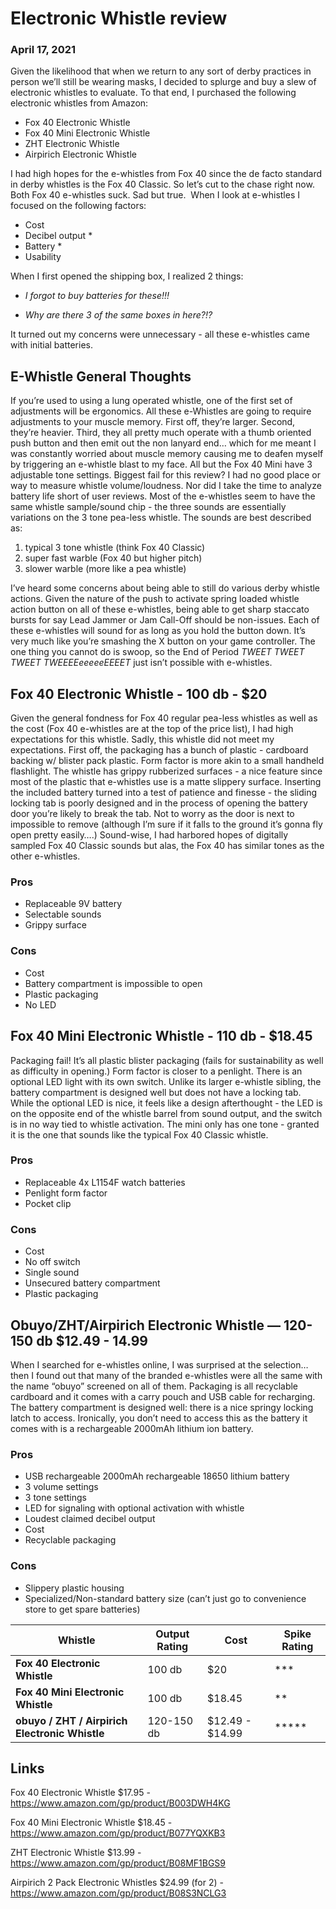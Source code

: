 # Electronic Whistle review
### April 17, 2021

Given the likelihood that when we return to any sort of derby practices in person we’ll still be wearing masks, I decided to splurge and buy a slew of electronic whistles to evaluate. To that end, I purchased the following electronic whistles from Amazon:
* Fox 40 Electronic Whistle
* Fox 40 Mini Electronic Whistle
* ZHT Electronic Whistle
* Airpirich Electronic Whistle

I had high hopes for the e-whistles from Fox 40 since the de facto standard in derby whistles is the Fox 40 Classic. So let’s cut to the chase right now. Both Fox 40 e-whistles suck. Sad but true.   When I look at e-whistles I focused on the following factors:
- Cost
- Decibel output *
- Battery *
- Usability

When I first opened the shipping box, I realized 2 things:
- *I forgot to buy batteries for these!!!*

- *Why are there 3 of the same boxes in here?!?*

It turned out my concerns were unnecessary - all these e-whistles came with initial batteries.  

## E-Whistle General Thoughts
If you’re used to using a lung operated whistle, one of the first set of adjustments will be ergonomics. All these e-Whistles are going to require adjustments to your muscle memory. First off, they’re larger. Second, they’re heavier. Third, they all pretty much operate with a thumb oriented push button and then emit out the non lanyard end… which for me meant I was constantly worried about muscle memory causing me to deafen myself by triggering an e-whistle blast to my face. All but the Fox 40 Mini have 3 adjustable tone settings. Biggest fail for this review? I had no good place or way to measure whistle volume/loudness. Nor did I take the time to analyze battery life short of user reviews. Most of the e-whistles seem to have the same whistle sample/sound chip - the three sounds are essentially variations on the 3 tone pea-less whistle. The sounds are best described as:
1. typical 3 tone whistle (think Fox 40 Classic)
2. super fast warble (Fox 40 but higher pitch)
3. slower warble (more like a pea whistle)

I’ve heard some concerns about being able to still do various derby whistle actions. Given the nature of the push to activate spring loaded whistle action button on all of these e-whistles, being able to get sharp staccato bursts for say Lead Jammer or Jam Call-Off should be non-issues. Each of these e-whistles will sound for as long as you hold the button down. It’s very much like you’re smashing the X button on your game controller. The one thing you cannot do is swoop, so the End of Period *TWEET TWEET TWEET TWEEEEeeeeeEEEET* just isn’t possible with e-whistles.

## Fox 40 Electronic Whistle - 100 db - $20
Given the general fondness for Fox 40 regular pea-less whistles as well as the cost (Fox 40 e-whistles are at the top of the price list), I had high expectations for this whistle. Sadly, this whistle did not meet my expectations. First off, the packaging has a bunch of plastic - cardboard backing w/ blister pack plastic. Form factor is more akin to a small handheld flashlight. The whistle has grippy rubberized surfaces - a nice feature since most of the plastic that e-whistles use is a matte slippery surface. Inserting the included battery turned into a test of patience and finesse - the sliding locking tab is poorly designed and in the process of opening the battery door you’re likely to break the tab. Not to worry as the door is next to impossible to remove (although I’m sure if it falls to the ground it’s gonna fly open pretty easily….) Sound-wise, I had harbored hopes of digitally sampled Fox 40 Classic sounds but alas, the Fox 40 has similar tones as the other e-whistles.  
###

### Pros
* Replaceable 9V battery
* Selectable sounds
* Grippy surface

### Cons
* Cost
* Battery compartment is impossible to open
* Plastic packaging
* No LED

## Fox 40 Mini Electronic Whistle - 110 db - $18.45
Packaging fail! It’s all plastic blister packaging (fails for sustainability as well as difficulty in opening.) Form factor is closer to a penlight. There is an optional LED light with its own switch. Unlike its larger e-whistle sibling, the battery compartment is designed well but does not have a locking tab. While the optional LED is nice, it feels like a design afterthought - the LED is on the opposite end of the whistle barrel from sound output, and the switch is in no way tied to whistle activation. The mini only has one tone - granted it is the one that sounds like the typical Fox 40 Classic whistle.  
###

### Pros
* Replaceable 4x L1154F watch batteries
* Penlight form factor
* Pocket clip

### Cons
* Cost
* No off switch
* Single sound
* Unsecured battery compartment
* Plastic packaging

## Obuyo/ZHT/Airpirich Electronic Whistle — 120-150 db $12.49 - 14.99
When I searched for e-whistles online, I was surprised at the selection…then I found out that many of the branded e-whistles were all the same with the name “obuyo” screened on all of them. Packaging is all recyclable cardboard and it comes with a carry pouch and USB cable for recharging. The battery compartment is designed well: there is a nice springy locking latch to access. Ironically, you don’t need to access this as the battery it comes with is a rechargeable 2000mAh lithium ion battery.  
###

### Pros
* USB rechargeable 2000mAh rechargeable 18650 lithium battery
* 3 volume settings
* 3 tone settings
* LED for signaling with optional activation with whistle
* Loudest claimed decibel output
* Cost
* Recyclable packaging

### Cons
* Slippery plastic housing
* Specialized/Non-standard battery size (can’t just go to convenience store to get spare batteries)

|  **Whistle**<br/> | **Output Rating**<br/> | **Cost**<br/> | **Spike Rating**<br/> |
|-----|-----|-----|-----|
|  **Fox 40 Electronic Whistle**<br/> | 100 db<br/> | $20<br/> | ***<br/> |
|  **Fox 40 Mini Electronic Whistle**<br/> | 100 db<br/> | $18.45<br/> | **<br/> |
|  **obuyo / ZHT / Airpirich Electronic Whistle**<br/> | 120-150 db<br/> | $12.49 - $14.99<br/> | *****<br/> |

## Links
Fox 40 Electronic Whistle $17.95 - https://www.amazon.com/gp/product/B003DWH4KG

Fox 40 Mini Electronic Whistle $18.45 - https://www.amazon.com/gp/product/B077YQXKB3

ZHT Electronic Whistle $13.99 - https://www.amazon.com/gp/product/B08MF1BGS9

Airpirich 2 Pack Electronic Whistles $24.99 (for 2) - https://www.amazon.com/gp/product/B08S3NCLG3

